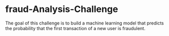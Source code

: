 # fraud-Analysis-Challenge
The goal of this challenge is to build a machine learning model that predicts the probability that the first transaction of a new user is fraudulent.
